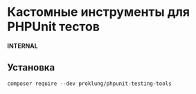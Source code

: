 # Кастомные инструменты для PHPUnit тестов

**INTERNAL**

## Установка

`composer require --dev proklung/phpunit-testing-tools`

